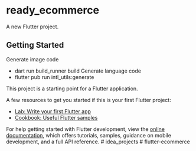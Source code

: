 # ready_ecommerce

A new Flutter project.

## Getting Started

Generate image code

- dart run build_runner build
  Generate language code
- flutter pub run intl_utils:generate

This project is a starting point for a Flutter application.

A few resources to get you started if this is your first Flutter project:

- [Lab: Write your first Flutter app](https://docs.flutter.dev/get-started/codelab)
- [Cookbook: Useful Flutter samples](https://docs.flutter.dev/cookbook)

For help getting started with Flutter development, view the
[online documentation](https://docs.flutter.dev/), which offers tutorials,
samples, guidance on mobile development, and a full API reference.
#   i d e a _ p r o j e c t s  
 # flutter-ecommerce

